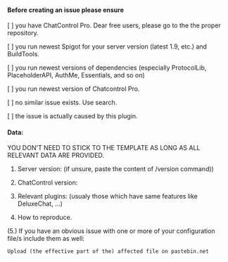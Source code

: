 #### Before creating an issue please ensure

[ ] you have ChatControl Pro. Dear free users, please go to the the proper repository.

[ ] you run newest Spigot for your server version (latest 1.9, etc.) and BuildTools.

[ ] you run newest versions of dependencies (especially ProtocolLib, PlaceholderAPI, AuthMe, Essentials, and so on)

[ ] you run newest version of Chatcontrol Pro.

[ ] no similar issue exists. Use search.

[ ] the issue is actually caused by this plugin.

#### Data:

YOU DON'T NEED TO STICK TO THE TEMPLATE AS LONG AS ALL RELEVANT DATA ARE PROVIDED.

1. Server version: (if unsure, paste the content of /version command))

2. ChatControl version:

3. Relevant plugins: (usualy those which have same features like DeluxeChat, ...)

4. How to reproduce.

(5.) If you have an obvious issue with one or more of your configuration file/s include them as well:

```
Upload (the effective part of the) affected file on pastebin.net
```
